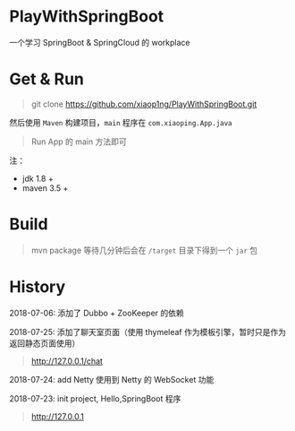 # PlayWithSpringBoot

一个学习 SpringBoot & SpringCloud 的 workplace

# Get & Run
> git clone https://github.com/xiaop1ng/PlayWithSpringBoot.git

然后使用 `Maven` 构建项目，`main` 程序在 `com.xiaoping.App.java`

> Run App 的 main 方法即可

注：
- jdk 1.8 +
- maven 3.5 +

# Build
> mvn package
等待几分钟后会在 `/target` 目录下得到一个 `jar` 包


# History

2018-07-06: 添加了 Dubbo + ZooKeeper 的依赖

2018-07-25: 添加了聊天室页面（使用 thymeleaf 作为模板引擎，暂时只是作为返回静态页面使用）
> http://127.0.0.1/chat

2018-07-24: add Netty 使用到 Netty 的 WebSocket 功能

2018-07-23: init project, Hello,SpringBoot 程序
> http://127.0.0.1

